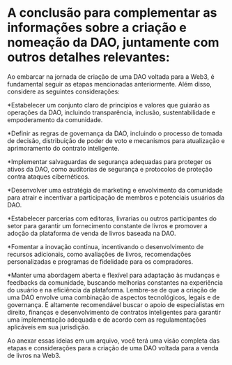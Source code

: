 # A conclusão para complementar as informações sobre a criação e nomeação da DAO, juntamente com outros detalhes relevantes:

Ao embarcar na jornada de criação de uma DAO voltada para a Web3, é fundamental seguir as etapas mencionadas anteriormente. Além disso, considere as seguintes considerações:

*Estabelecer um conjunto claro de princípios e valores que guiarão as operações da DAO, incluindo transparência, inclusão, sustentabilidade e empoderamento da comunidade.

*Definir as regras de governança da DAO, incluindo o processo de tomada de decisão, distribuição de poder de voto e mecanismos para atualização e aprimoramento do contrato inteligente.

*Implementar salvaguardas de segurança adequadas para proteger os ativos da DAO, como auditorias de segurança e protocolos de proteção contra ataques cibernéticos.

*Desenvolver uma estratégia de marketing e envolvimento da comunidade para atrair e incentivar a participação de membros e potenciais usuários da DAO.

*Estabelecer parcerias com editoras, livrarias ou outros participantes do setor para garantir um fornecimento constante de livros e promover a adoção da plataforma de venda de livros baseada na DAO.

*Fomentar a inovação contínua, incentivando o desenvolvimento de recursos adicionais, como avaliações de livros, recomendações personalizadas e programas de fidelidade para os compradores.

*Manter uma abordagem aberta e flexível para adaptação às mudanças e feedbacks da comunidade, buscando melhorias constantes na experiência do usuário e na eficiência da plataforma.
Lembre-se de que a criação de uma DAO envolve uma combinação de aspectos tecnológicos, legais e de governança. É altamente recomendável buscar o apoio de especialistas em direito, finanças e desenvolvimento de contratos inteligentes para garantir uma implementação adequada e de acordo com as regulamentações aplicáveis em sua jurisdição.


Ao anexar essas ideias em um arquivo, você terá uma visão completa das etapas e considerações para a criação de uma DAO voltada para a venda de livros na Web3.
